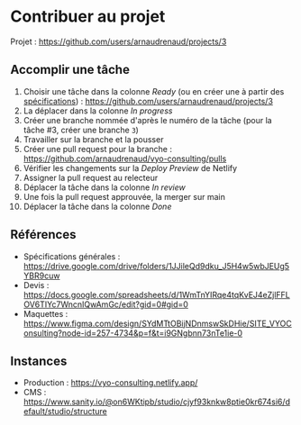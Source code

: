 # Contribuer au projet

Projet : https://github.com/users/arnaudrenaud/projects/3

## Accomplir une tâche

1. Choisir une tâche dans la colonne _Ready_ (ou en créer une à partir des [spécifications](#références)) : https://github.com/users/arnaudrenaud/projects/3
2. La déplacer dans la colonne _In progress_
3. Créer une branche nommée d'après le numéro de la tâche (pour la tâche #3, créer une branche `3`)
4. Travailler sur la branche et la pousser
5. Créer une pull request pour la branche : https://github.com/arnaudrenaud/vyo-consulting/pulls
6. Vérifier les changements sur la _Deploy Preview_ de Netlify
7. Assigner la pull request au relecteur
8. Déplacer la tâche dans la colonne _In review_
9. Une fois la pull request approuvée, la merger sur main
10. Déplacer la tâche dans la colonne _Done_

## Références

- Spécifications générales : https://drive.google.com/drive/folders/1JJileQd9dku_J5H4w5wbJEUg5YBR9cuw
- Devis : https://docs.google.com/spreadsheets/d/1WmTnYIRqe4tqKvEJ4eZjlFFLOV6TIYc7WncnIQwAmGc/edit?gid=0#gid=0
- Maquettes : https://www.figma.com/design/SYdMTtOBijNDnmswSkDHie/SITE_VYOConsulting?node-id=257-4734&p=f&t=i9GNgbnn73nTe1ie-0

## Instances

- Production : https://vyo-consulting.netlify.app/
- CMS : https://www.sanity.io/@on6WKtipb/studio/cjyf93knkw8ptie0kr674si6/default/studio/structure
